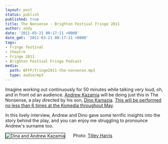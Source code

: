 ```yaml
---
layout: post
status: publish
published: true
title: The Nonsense - Brighton Festival Fringe 2011
author: andy
date: '2011-03-21 00:17:11 +0000'
date_gmt: '2011-03-21 00:17:11 +0000'
tags:
- Fringe festival
- theatre
- Fringe 2011
- Brighton Festival Fringe Podcast
media:
  path: BFFP/fringe2011-the-nonsense.mp3
  type: audio/mp3
---
```

Imagine working out continuously for 50 minutes while talking very loud, oh, and in front od an audience. <a href="http://www.andrewkazamia.com/">Andrew Kazamia</a> will be doing just this in The Nonsense, a play directed by his son, <a href="http://www.dinokazamia.com/">Dino Kamazia</a>.  <a href="http://www.brightonfestivalfringe.org.uk/ticketing/index.aspx?ev=2469">This will be performed no less than 6 times at the Komedia throughout May</a>.

In this lively interview, Andrew and Dino gave some terrific insights into the story behind the play, and you can enjoy me struggling to pronounce Andrew's surname too.

<img src="http://media2.wireworldmedia.co.uk/BFFP/andrew-dino-kazamia.jpg" alt="Dina and Andrew Kazamia" style="float: left; margin: 0 25px 5px 0; border: 1px solid black;" />

Photo: <a href="http://www.facebook.com/people/Tilley-Harris/651506458">Tilley Harris</a>
